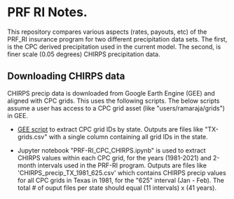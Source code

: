 # PRF RI Notes.

This repository compares various aspects (rates, payouts, etc) of the PRF_RI insurance program for two different precipitation data sets. The first, is the CPC derived precipitation used in the current model. The second, is finer scale (0.05 degrees) CHIRPS precipitation data. 

## Downloading CHIRPS data

CHIRPS precip data is downloaded from Google Earth Engine (GEE) and aligned with CPC grids. This uses the following scripts. The below scripts assume a user has access to a CPC grid asset (like "users/ramaraja/grids") in GEE. 

- [GEE script](https://code.earthengine.google.com/1134e155755e81a955bebc20df4f9c62) to extract CPC grid IDs by state. Outputs are files like "TX-grids.csv" with a single column containing all grid IDs in the state.

- Jupyter notebook "PRF-RI_CPC_CHIRPS.ipynb" is used to extract CHIRPS values within each CPC grid, for the years (1981-2021) and 2-month intervals used in the PRF-RI program. Outputs are files like 'CHIRPS_precip_TX_1981_625.csv' which contains CHIRPS precip values for all CPC grids in Texas in 1981, for the "625" interval (Jan - Feb). The total # of ouput files per state should equal (11 intervals) x (41 years). 
